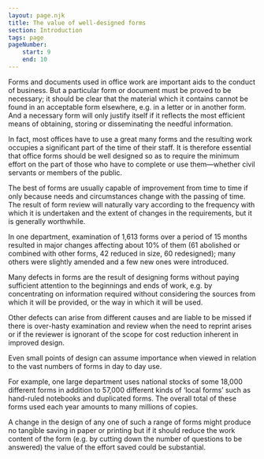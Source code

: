```yaml
---
layout: page.njk
title: The value of well-designed forms
section: Introduction
tags: page
pageNumber:
    start: 9
    end: 10
---
```


<span class="lead-small-caps">Forms</span> and documents used in office work are important aids to the conduct of business.
But a particular form or document must be proved to be necessary; it should be clear that the material which it contains cannot be found in an acceptable form elsewhere, e.g. in a letter or in another form.
And a necessary form will only justify itself if it reflects the most efficient means of obtaining, storing or disseminating the needful information.

In fact, most offices have to use a great many forms and the resulting work occupies a significant part of the time of their staff.
It is therefore essential that office forms should be well designed so as to require the minimum effort on the part of those who have to complete or use them&mdash;whether civil servants or members of the public.

The best of forms are usually capable of improvement from time to time if only because needs and circumstances change with the passing of time.
The result of form review will naturally vary according to the frequency with which it is undertaken and the extent of changes in the requirements, but it is generally worthwhile.

In one department, examination of 1,613 forms over a period of 15 months resulted in major changes affecting about 10% of them (61 abolished or combined with other forms, 42 reduced in size, 60 redesigned); many others were slightly amended and a few new ones were introduced.

Many defects in forms are the result of designing forms without paying sufficient attention to the beginnings and ends of work, e.g. by concentrating on information required without considering the sources from which it will be provided, or the way in which it will be used.

Other defects can arise from different causes and are liable to be missed if there is over-hasty examination and review when the need to reprint arises or if the reviewer is ignorant of the scope for cost reduction inherent in improved design.

Even small points of design can assume importance when viewed in relation to the vast numbers of forms in day to day use.

For example, one large department uses national stocks of some 18,000 different forms in addition to 57,000 different kinds of ‘local forms’ such as hand-ruled notebooks and duplicated forms. The overall total of these forms used each year amounts to many millions of copies.

A change in the design of any one of such a range of forms might produce no tangible saving in paper or printing but if it should reduce the work content of the form (e.g. by cutting down the number of questions to be answered) the value of the effort saved could be substantial.
